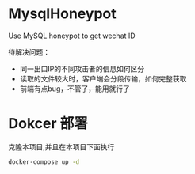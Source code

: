 # MysqlHoneypot
Use MySQL honeypot to get wechat ID

待解决问题：

*  同一出口IP的不同攻击者的信息如何区分
* 读取的文件较大时，客户端会分段传输，如何完整获取
* ~~前端有点bug，不管了，能用就行了~~

# Dokcer 部署
克隆本项目,并且在本项目下面执行
```bash
docker-compose up -d
```
